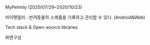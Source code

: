 MyPetmily (2020/07/29~2020/10/23)

마이펫밀리 : 반려동물의 스케줄을 기록하고 관리할 수 있다. (Android&Web)

Tech stack & Open-source libraries

화면구성
